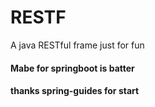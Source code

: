 # RESTF
A java RESTful frame just for fun

#### Mabe for springboot is batter
#### thanks spring-guides for start
